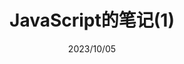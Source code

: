 ---
title: JavaScript的笔记(1)
date: 2023/10/05
categories:
-  JavaScript
tags:
  - 前端
  - javascript
---
